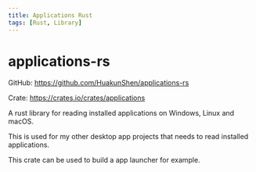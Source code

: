 ```yaml
---
title: Applications Rust
tags: [Rust, Library]
---
```


# applications-rs

GitHub: https://github.com/HuakunShen/applications-rs

Crate: https://crates.io/crates/applications

A rust library for reading installed applications on Windows, Linux and macOS.

This is used for my other desktop app projects that needs to read installed applications.

This crate can be used to build a app launcher for example.

